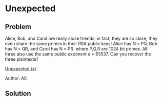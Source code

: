 # Unexpected
## Problem
Alice, Bob, and Carol are really close friends; in fact, they are so close, they even share the same primes in their RSA public keys! Alice has N = PQ, Bob has N = QR, and Carol has N = PR, where P,Q,R are 1024 bit primes. All three also use the same public exponent e = 65537. Can you recover the three plaintexts?

[Unexpected.txt](./Unexpected.txt)

Author: AC
## Solution